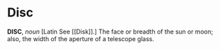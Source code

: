 # Disc

**DISC**, _noun_ \[Latin See [[Disk]].\] The face or breadth of the sun or moon; also, the width of the aperture of a telescope glass.